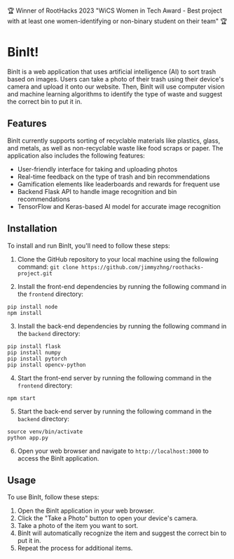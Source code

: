 🏆 Winner of RootHacks 2023 "WiCS Women in Tech Award - Best project with at least one women-identifying or non-binary student on their team" 🏆

# BinIt!

BinIt is a web application that uses artificial intelligence (AI) to sort trash based on images. Users can take a photo of their trash using their device's camera and upload it onto our website. Then, BinIt will use computer vision and machine learning algorithms to identify the type of waste and suggest the correct bin to put it in.

## Features

BinIt currently supports sorting of recyclable materials like plastics, glass, and metals, as well as non-recyclable waste like food scraps or paper. The application also includes the following features:

- User-friendly interface for taking and uploading photos
- Real-time feedback on the type of trash and bin recommendations
- Gamification elements like leaderboards and rewards for frequent use
- Backend Flask API to handle image recognition and bin recommendations
- TensorFlow and Keras-based AI model for accurate image recognition

## Installation

To install and run BinIt, you'll need to follow these steps:

1. Clone the GitHub repository to your local machine using the following command:
   `git clone https://github.com/jimmyzhng/roothacks-project.git`

2. Install the front-end dependencies by running the following command in the `frontend` directory:

```console
pip install node
npm install
```

3. Install the back-end dependencies by running the following command in the `backend` directory:

```console
pip install flask
pip install numpy
pip install pytorch
pip install opencv-python
```

4. Start the front-end server by running the following command in the `frontend` directory:

```console
npm start
```

5. Start the back-end server by running the following command in the `backend` directory:

```console
source venv/bin/activate
python app.py
```

6. Open your web browser and navigate to `http://localhost:3000` to access the BinIt application.

## Usage

To use BinIt, follow these steps:

1. Open the BinIt application in your web browser.
2. Click the "Take a Photo" button to open your device's camera.
3. Take a photo of the item you want to sort.
4. BinIt will automatically recognize the item and suggest the correct bin to put it in.
5. Repeat the process for additional items.

